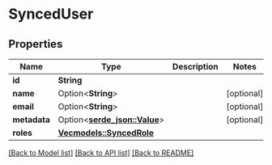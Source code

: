 # SyncedUser

## Properties

Name | Type | Description | Notes
------------ | ------------- | ------------- | -------------
**id** | **String** |  | 
**name** | Option<**String**> |  | [optional]
**email** | Option<**String**> |  | [optional]
**metadata** | Option<[**serde_json::Value**](.md)> |  | [optional]
**roles** | [**Vec<models::SyncedRole>**](SyncedRole.md) |  | 

[[Back to Model list]](../README.md#documentation-for-models) [[Back to API list]](../README.md#documentation-for-api-endpoints) [[Back to README]](../README.md)


